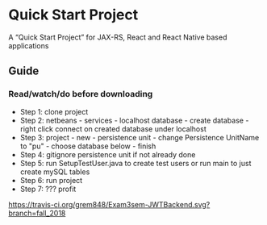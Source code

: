 # Quick Start Project

A “Quick Start Project” for JAX-RS, React and React Native based applications

## Guide

### Read/watch/do before downloading

- Step 1: clone project
- Step 2: netbeans - services - localhost database - create database - right click connect on created database under localhost
- Step 3: project - new - persistence unit - change Persistence UnitName to "pu" - choose database below - finish
- Step 4: gitignore persistence unit if not already done
- Step 5: run SetupTestUser.java to create test users or run main to just create mySQL tables
- Step 6: run project
- Step 7: ??? profit

https://travis-ci.org/grem848/Exam3sem-JWTBackend.svg?branch=fall_2018
